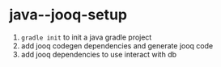 # java--jooq-setup

1. `gradle init` to init a java gradle project
2. add jooq codegen dependencies and generate jooq code
3. add jooq dependencies to use interact with db

